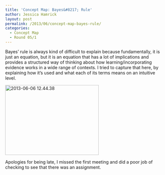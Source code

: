 ```yaml
---
title: 'Concept Map: Bayes&#8217; Rule'
author: Jessica Hamrick
layout: post
permalink: /2013/06/concept-map-bayes-rule/
categories:
  - Concept Map
  - Round 05/1
---
```

Bayes&#8217; rule is always kind of difficult to explain because fundamentally, it is just an equation, but it is an equation that has a lot of implications and provides a structured way of thinking about how learning/incorporating evidence works in a wide range of contexts. I tried to capture that here, by explaining how it&#8217;s used and what each of its terms means on an intuitive level.

[<img class="alignnone size-medium wp-image-3034" alt="2013-06-06 12.44.38" src="http://teaching.software-carpentry.org/wp-content/uploads/2013/06/2013-06-06-12.44.38-300x225.jpg" width="300" height="225" />][1]

Apologies for being late, I missed the first meeting and did a poor job of checking to see that there was an assignment.

&nbsp;

&nbsp;

 [1]: http://teaching.software-carpentry.org/wp-content/uploads/2013/06/2013-06-06-12.44.38.jpg
